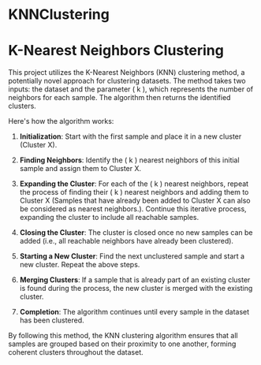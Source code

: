 # KNNClustering
# K-Nearest Neighbors Clustering

This project utilizes the K-Nearest Neighbors (KNN) clustering method, a potentially novel approach for clustering datasets. The method takes two inputs: the dataset and the parameter \( k \), which represents the number of neighbors for each sample. The algorithm then returns the identified clusters.

Here's how the algorithm works:

1. **Initialization**: Start with the first sample and place it in a new cluster (Cluster X).

2. **Finding Neighbors**: Identify the \( k \) nearest neighbors of this initial sample and assign them to Cluster X.

3. **Expanding the Cluster**: For each of the \( k \) nearest neighbors, repeat the process of finding their \( k \) nearest neighbors and adding them to Cluster X (Samples that have already been added to Cluster X can also be considered as nearest neighbors.). Continue this iterative process, expanding the cluster to include all reachable samples.

4. **Closing the Cluster**: The cluster is closed once no new samples can be added (i.e., all reachable neighbors have already been clustered).

5. **Starting a New Cluster**: Find the next unclustered sample and start a new cluster. Repeat the above steps.

6. **Merging Clusters**: If a sample that is already part of an existing cluster is found during the process, the new cluster is merged with the existing cluster.

7. **Completion**: The algorithm continues until every sample in the dataset has been clustered.

By following this method, the KNN clustering algorithm ensures that all samples are grouped based on their proximity to one another, forming coherent clusters throughout the dataset.
